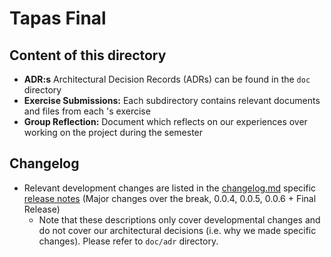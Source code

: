 # Tapas Final

## Content of this directory
- **ADR:s** Architectural Decision Records (ADRs) can be found in the `doc` directory
- **Exercise Submissions:** Each subdirectory contains relevant documents and files from each 's exercise
- **Group Reflection:** Document which reflects on our experiences over working on the project during the semester

## Changelog
- Relevant development changes are listed in the [changelog.md](https://github.com/unisg-scs-asse/tapas-fs22-group3/blob/main/TAPAS-Final/changelog.md) specific [release notes](https://github.com/unisg-scs-asse/tapas-fs22-group3/releases) (Major changes over the break, 0.0.4, 0.0.5, 0.0.6 + Final Release)
	- Note that these descriptions only cover developmental changes and do not cover our architectural decisions (i.e. why we made specific changes). Please refer to `doc/adr` directory.
